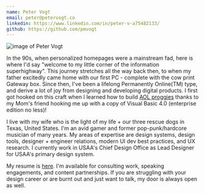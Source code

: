 ```yaml
---
name: Peter Vogt
email: peter@petervogt.co
linkedin: https://www.linkedin.com/in/peter-v-a75482133/
github: https://github.com/pmvogt
---
```


<div className="flex items-center py-4 w-full">
<Image
  src="https://res.cloudinary.com/dyc1seeg9/image/upload/v1659947896/work/yo_opiprj.png"
  className="rounded-md"
  alt="image of Peter Vogt"
  width={164}
  height={164}
  preview
  mdx
/>
 
</div>

In the 90s, when personalized homepages were a mainstream fad, here is where I'd say "welcome to my little corner of the information superhighway". This journey stretches all the way back then, to when my father excitedly came home with our first PC - complete with the cow print Gateway box. Since then, I've been a lifelong Permanently Online(TM) type, and derive a lot of joy from designing and developing digital products. I first got hooked on this craft when I learned how to build [AOL proggies](https://charlesleifer.com/blog/a-stroll-down-memory-lane-scripting-aol/) thanks to my Mom's friend hooking me up with a copy of Visual Basic 4.0 (enterprise edition no less)!

I live with my wife who is the light of my life + our three rescue dogs in Texas, United States. I'm an avid gamer and former pop-punk/hardcore musician of many years. My areas of expertise are design systems, design tools, designer + engineer relations, modern UI dev best practices, and UX research. I currently work in USAA's Chief Design Office as Lead Designer for USAA's primary design system.

My resume is <a href="https://asset.cloudinary.com/dyc1seeg9/f9a3ab56d12c4eac8601ef26af5e0b64">here</a>. I'm available for consulting work, speaking engagements, and content partnerships. If you are struggling with your design career or are burnt out and just want to talk, my door is always open as well.
